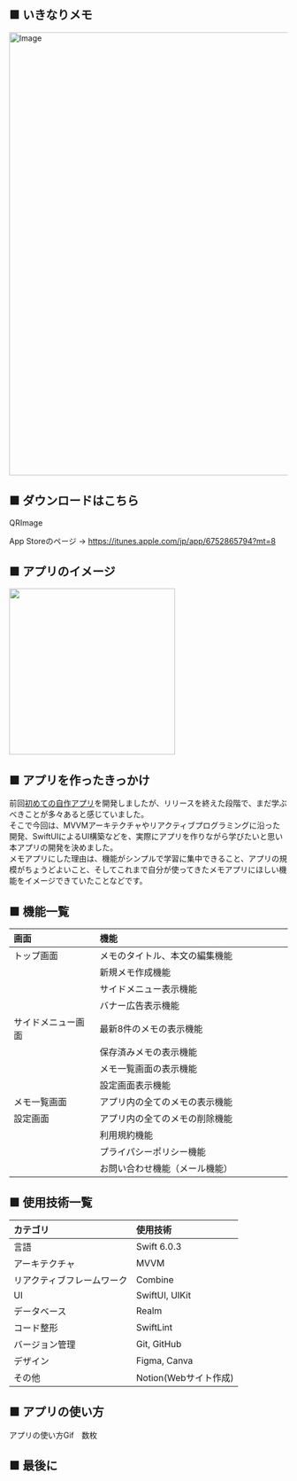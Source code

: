 ## ■ いきなりメモ

<img width="1600" height="800" alt="Image" src="https://github.com/user-attachments/assets/011fde21-9ba4-4508-b426-b4fbdeedb32f" />

## ■ ダウンロードはこちら

QRImage

App Storeのページ → https://itunes.apple.com/jp/app/6752865794?mt=8

## ■ アプリのイメージ

<img src="https://github.com/user-attachments/assets/a9362843-3b12-4248-bea5-c843c0b8a5aa" width="300px">

## ■ アプリを作ったきっかけ

前回[初めての自作アプリ](https://github.com/MasayukiKawashima/Zidosuta)を開発しましたが、リリースを終えた段階で、まだ学ぶべきことが多々あると感じていました。
<br>
そこで今回は、MVVMアーキテクチャやリアクティブプログラミングに沿った開発、SwiftUIによるUI構築などを、実際にアプリを作りながら学びたいと思い本アプリの開発を決めました。
<br>
メモアプリにした理由は、機能がシンプルで学習に集中できること、アプリの規模がちょうどよいこと、そしてこれまで自分が使ってきたメモアプリにほしい機能をイメージできていたことなどです。


## ■ 機能一覧

| 画面    | 機能                 　　　　　　　|
|:----- |:----------------------------------|
| トップ画面 | メモのタイトル、本文の編集機能  　　|
|       |新規メモ作成機能　　　　　　　　　　　　　|
|       | サイドメニュー表示機能         　　　　|
|       | バナー広告表示機能         　　　     |
|サイドメニュー画面 | 最新8件のメモの表示機能|
|       |保存済みメモの表示機能   　　　　　　　　　|　
|       |メモ一覧画面の表示機能            |
|       |設定画面表示機能                     |
| メモ一覧画面 |  アプリ内の全てのメモの表示機能|
| 設定画面  | アプリ内の全てのメモの削除機能           　　　　|
|       | 利用規約機能            　　　　　　　|
|       | プライパシーポリシー機能       　　　　|
|       | お問い合わせ機能（メール機能）    　　　|


## ■ 使用技術一覧

| カテゴリ          | 使用技術         |
|:------------- |:------------ |
| 言語            | Swift 6.0.3       |
| アーキテクチャ       | MVVM         |
| リアクティブフレームワーク | Combine      |
| UI            | SwiftUI, UIKit      |
| データベース        | Realm        |
| コード整形         | SwiftLint    |
| バージョン管理       | Git, GitHub  |
| デザイン          | Figma, Canva |
| その他           | Notion(Webサイト作成)         |



## ■ アプリの使い方

アプリの使い方Gif　数枚



## ■ 最後に
